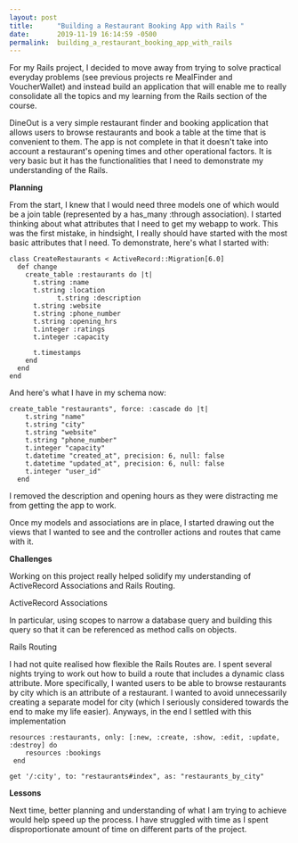 ```yaml
---
layout: post
title:      "Building a Restaurant Booking App with Rails "
date:       2019-11-19 16:14:59 -0500
permalink:  building_a_restaurant_booking_app_with_rails
---
```



For my Rails project, I decided to move away from trying to solve practical everyday problems (see previous projects re MealFinder and VoucherWallet) and instead build an application that will enable me to really consolidate all the topics and my learning from the Rails section of the course.  

DineOut is a very simple restaurant finder and booking application that allows users to browse restaurants and book a table at the time that is convenient to them. The app is not complete in that it doesn't take into account a restaurant's opening times and other operational factors. It is very basic but it has the functionalities that I need to demonstrate my understanding of the Rails. 

**Planning**

From the start, I knew that I would need three models one of which would be a join table (represented by a has_many :through association). I started thinking about what attributes that I need to get my webapp to work. This was the first mistake, in hindsight, I really should have started with the most basic attributes that I need. To demonstrate, here's what I started with: 

```
class CreateRestaurants < ActiveRecord::Migration[6.0]
  def change
    create_table :restaurants do |t|
      t.string :name
      t.string :location
			t.string :description
      t.string :website
      t.string :phone_number
      t.string :opening_hrs
      t.integer :ratings
      t.integer :capacity

      t.timestamps
    end
  end
end
```

And here's what I have in my schema now: 

```
create_table "restaurants", force: :cascade do |t|
    t.string "name"
    t.string "city"
    t.string "website"
    t.string "phone_number"
    t.integer "capacity"
    t.datetime "created_at", precision: 6, null: false
    t.datetime "updated_at", precision: 6, null: false
    t.integer "user_id"
  end
```

I removed the description and opening hours as they were distracting me from getting the app to work.

Once my models and associations are in place, I started drawing out the views that I wanted to see and the controller actions and routes that came with it. 

**Challenges**

Working on this project really helped solidify my understanding of ActiveRecord Associations and Rails Routing.  

ActiveRecord Associations

In particular, using scopes to narrow a database query and building this query so that it can be referenced as method calls on objects.  

Rails Routing 

I had not quite realised how flexible the Rails Routes are. I spent several nights trying to work out how to build a route that includes a dynamic class attribute. More specifically, I wanted users to be able to browse restaurants by city which is an attribute of a restaurant. I wanted to avoid unnecessarily creating a separate model for city (which I seriously considered towards the end to make my life easier). Anyways, in the end I settled with this implementation

```
resources :restaurants, only: [:new, :create, :show, :edit, :update, :destroy] do 
    resources :bookings
 end 

get '/:city', to: "restaurants#index", as: "restaurants_by_city"
```

**Lessons**

Next time, better planning and understanding of what I am trying to achieve would help speed up the process. I have struggled with time as I spent disproportionate amount of time on different parts of the project. 

